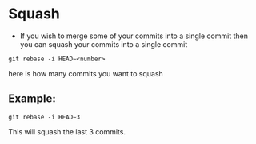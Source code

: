 # Squash

- If you wish to merge some of your commits into a single commit then you can squash your commits into a single commit

```
git rebase -i HEAD~<number>
```

here <number> is how many commits you want to squash

## Example:   

```
git rebase -i HEAD~3
```

This will squash the last 3 commits.

